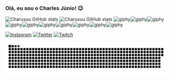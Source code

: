### Olá, eu sou o Charles Júnio! 😉

![Charusuu GitHub stats](https://github-readme-stats.vercel.app/api?username=charusuu&show_icons=true&theme=radical)
![Charusuu GitHub stats](https://github-readme-stats.vercel.app/api/top-langs/?username=charusuu&theme=blue-green)
![giphy](https://github.com/charusuu/charusuu/assets/165962786/062ae23c-2a81-4c7a-9e4e-59f72f65ca58)![giphy](https://github.com/charusuu/charusuu/assets/165962786/062ae23c-2a81-4c7a-9e4e-59f72f65ca58)![giphy](https://github.com/charusuu/charusuu/assets/165962786/062ae23c-2a81-4c7a-9e4e-59f72f65ca58)![giphy](https://github.com/charusuu/charusuu/assets/165962786/062ae23c-2a81-4c7a-9e4e-59f72f65ca58)![giphy](https://github.com/charusuu/charusuu/assets/165962786/062ae23c-2a81-4c7a-9e4e-59f72f65ca58)![giphy](https://github.com/charusuu/charusuu/assets/165962786/062ae23c-2a81-4c7a-9e4e-59f72f65ca58)![giphy](https://github.com/charusuu/charusuu/assets/165962786/062ae23c-2a81-4c7a-9e4e-59f72f65ca58)![giphy](https://github.com/charusuu/charusuu/assets/165962786/062ae23c-2a81-4c7a-9e4e-59f72f65ca58)![giphy](https://github.com/charusuu/charusuu/assets/165962786/062ae23c-2a81-4c7a-9e4e-59f72f65ca58)![giphy](https://github.com/charusuu/charusuu/assets/165962786/062ae23c-2a81-4c7a-9e4e-59f72f65ca58)


[![Instagram](https://img.shields.io/badge/Instagram-E4405F?style=for-the-badge&logo=instagram&logoColor=white)](https://www.instagram.com/charlless_jr/)
[![Twitter](https://img.shields.io/badge/Twitter-1DA1F2?style=for-the-badge&logo=twitter&logoColor=white)](https://twitter.com/charusuu)
[![Twitch](https://img.shields.io/badge/Twitch-9146FF?style=for-the-badge&logo=twitch&logoColor=white)](https://www.twitch.tv/charleszzard)


<picture>
  <source media="(prefers-color-scheme: dark)" srcset="https://raw.githubusercontent.com/charusuu/charusuu/output/github-contribution-grid-snake-dark.svg">
  <source media="(prefers-color-scheme: light)" srcset="https://raw.githubusercontent.com/charusuu/charusuu/output/github-contribution-grid-snake-dark.svg">
  <img alt="github contribution grid snake animation" src="https://raw.githubusercontent.com/charusuu/charusuu/output/github-contribution-grid-snake.svg">
</picture>
<br><br>
